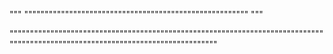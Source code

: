 """
"""""""""""""""""""""""""""""""""""""""""""""""""""""""
"""


""""""""""""""""""""""""""""""""""""""""""""""""""""""""""""""""""""""""""""""""""""""""""""""""""""""""""""""""""""""""""""""""